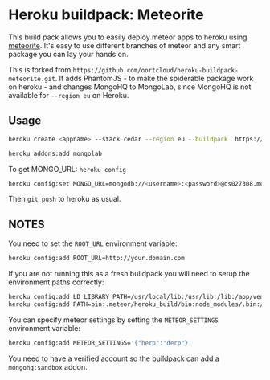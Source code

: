 # Heroku buildpack: Meteorite

This build pack allows you to easily deploy meteor apps to heroku using [meteorite](http://github.com/oortcloud/meteorite). It's easy to use different branches of meteor and any smart package you can lay your hands on.

This is forked from `https://github.com/oortcloud/heroku-buildpack-meteorite.git`. It adds PhantomJS - to make the spiderable package work on heroku - and changes MongoHQ to MongoLab, since MongoHQ is not available for `--region eu` on Heroku.

## Usage

```bash
heroku create <appname> --stack cedar --region eu --buildpack  https://github.com/goette/heroku-buildpack-meteorite.git
```

```bash
heroku addons:add mongolab
```

To get MONGO_URL: `heroku config`

```bash
heroku config:set MONGO_URL=mongodb://<username>:<password>@ds027308.mongolab.com:27308/<dbname>
```

Then `git push` to heroku as usual.

## NOTES

You need to set the `ROOT_URL` environment variable:

```bash
heroku config:add ROOT_URL=http://your.domain.com
```

If you are not running this as a fresh buildpack you will need to setup the environment paths correctly:

```bash
heroku config:add LD_LIBRARY_PATH=/usr/local/lib:/usr/lib:/lib:/app/vendor/phantomjs/lib
heroku config:add PATH=bin:.meteor/heroku_build/bin:node_modules/.bin:/usr/local/bin:/usr/bin:/bin:/app/vendor/phantomjs/bin
```

You can specify meteor settings by setting the `METEOR_SETTINGS` environment variable:

```bash
heroku config:add METEOR_SETTINGS='{"herp":"derp"}'
```


You need to have a verified account so the buildpack can add a `mongohq:sandbox` addon.
